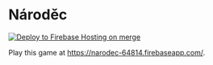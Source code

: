 # Národěc

[![Deploy to Firebase Hosting on merge](https://github.com/petr7555/Narodec/actions/workflows/firebase-hosting-merge.yml/badge.svg)](https://github.com/petr7555/Narodec/actions/workflows/firebase-hosting-merge.yml)

Play this game at https://narodec-64814.firebaseapp.com/.
